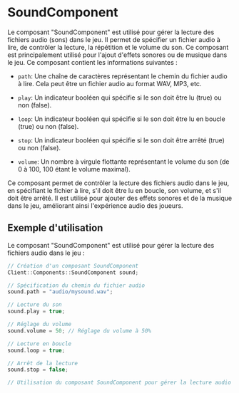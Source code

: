 # SoundComponent
Le composant "SoundComponent" est utilisé pour gérer la lecture des fichiers audio (sons) dans le jeu. Il permet de spécifier un fichier audio à lire, de contrôler la lecture, la répétition et le volume du son. Ce composant est principalement utilisé pour l'ajout d'effets sonores ou de musique dans le jeu.
Ce composant contient les informations suivantes :

- `path`: Une chaîne de caractères représentant le chemin du fichier audio à lire. Cela peut être un fichier audio au format WAV, MP3, etc.


- `play`: Un indicateur booléen qui spécifie si le son doit être lu (true) ou non (false).


- `loop`: Un indicateur booléen qui spécifie si le son doit être lu en boucle (true) ou non (false).


- `stop`: Un indicateur booléen qui spécifie si le son doit être arrêté (true) ou non (false).


- `volume`: Un nombre à virgule flottante représentant le volume du son (de 0 à 100, 100 étant le volume maximal).


Ce composant permet de contrôler la lecture des fichiers audio dans le jeu, en spécifiant le fichier à lire, s'il doit être lu en boucle, son volume, et s'il doit être arrêté. Il est utilisé pour ajouter des effets sonores et de la musique dans le jeu, améliorant ainsi l'expérience audio des joueurs.

## Exemple d'utilisation
Le composant "SoundComponent" est utilisé pour gérer la lecture des fichiers audio dans le jeu :

```cpp
// Création d'un composant SoundComponent
Client::Components::SoundComponent sound;

// Spécification du chemin du fichier audio
sound.path = "audio/mysound.wav";

// Lecture du son
sound.play = true;

// Réglage du volume
sound.volume = 50; // Réglage du volume à 50%

// Lecture en boucle
sound.loop = true;

// Arrêt de la lecture
sound.stop = false;

// Utilisation du composant SoundComponent pour gérer la lecture audio

```